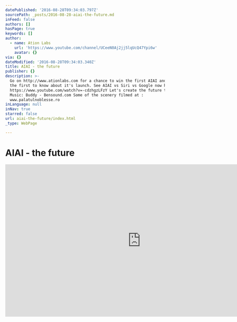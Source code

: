```yaml
---
datePublished: '2016-08-28T09:34:03.797Z'
sourcePath: _posts/2016-08-28-aiai-the-future.md
inFeed: false
authors: []
hasPage: true
keywords: []
author:
  - name: Ation Labs
    url: 'https://www.youtube.com/channel/UCeeN0Aj2jj5lqUcQ47Ypi6w'
    avatar: {}
via: {}
dateModified: '2016-08-28T09:34:03.340Z'
title: AIAI - the future
publisher: {}
description: >-
  Go on http://www.ationlabs.com for a chance to win the first AIAI and to be
  the first to know about it's launch. See AIAI vs Siri vs Google now here
  https://www.youtube.com/watch?v=-cdzhgzLFzY Let's create the future together.
  Music: Buddy - Bensound.com Some of the scenery filmed at :
  www.palatulnoblesse.ro
inLanguage: null
inNav: true
starred: false
url: aiai-the-future/index.html
_type: WebPage

---
```

# AIAI - the future

<iframe src="https://cdn.embedly.com/widgets/media.html?src=https%3A%2F%2Fwww.youtube.com%2Fembed%2FnIJwXy_e4yg%3Ffeature%3Doembed&amp;url=http%3A%2F%2Fwww.youtube.com%2Fwatch%3Fv%3DnIJwXy_e4yg&amp;image=https%3A%2F%2Fi.ytimg.com%2Fvi%2FnIJwXy_e4yg%2Fhqdefault.jpg&amp;key=b7d04c9b404c499eba89ee7072e1c4f7&amp;type=text%2Fhtml&amp;schema=youtube" width="854" height="480" scrolling="no" frameborder="0" allowfullscreen="" style=""></iframe>